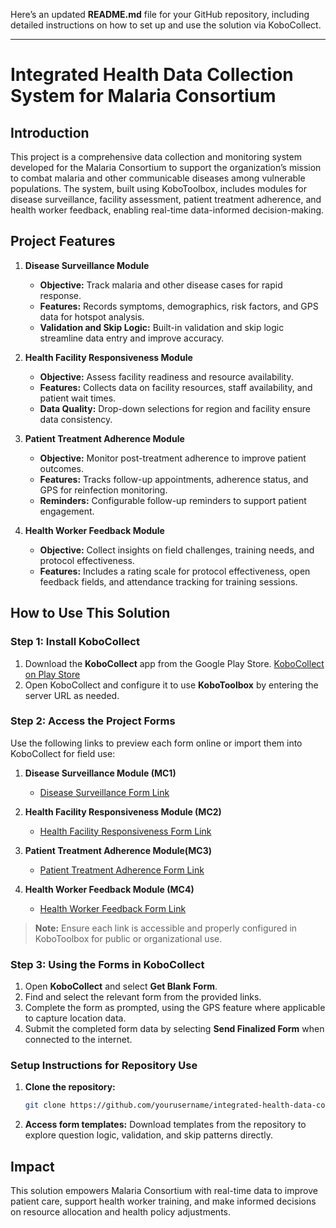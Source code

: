 Here’s an updated **README.md** file for your GitHub repository, including detailed instructions on how to set up and use the solution via KoboCollect.

---

# Integrated Health Data Collection System for Malaria Consortium

## Introduction
This project is a comprehensive data collection and monitoring system developed for the Malaria Consortium to support the organization’s mission to combat malaria and other communicable diseases among vulnerable populations. The system, built using KoboToolbox, includes modules for disease surveillance, facility assessment, patient treatment adherence, and health worker feedback, enabling real-time data-informed decision-making.

## Project Features
1. **Disease Surveillance Module**
   - **Objective:** Track malaria and other disease cases for rapid response.
   - **Features:** Records symptoms, demographics, risk factors, and GPS data for hotspot analysis.
   - **Validation and Skip Logic:** Built-in validation and skip logic streamline data entry and improve accuracy.

2. **Health Facility Responsiveness Module**
   - **Objective:** Assess facility readiness and resource availability.
   - **Features:** Collects data on facility resources, staff availability, and patient wait times.
   - **Data Quality:** Drop-down selections for region and facility ensure data consistency.

3. **Patient Treatment Adherence Module**
   - **Objective:** Monitor post-treatment adherence to improve patient outcomes.
   - **Features:** Tracks follow-up appointments, adherence status, and GPS for reinfection monitoring.
   - **Reminders:** Configurable follow-up reminders to support patient engagement.

4. **Health Worker Feedback Module**
   - **Objective:** Collect insights on field challenges, training needs, and protocol effectiveness.
   - **Features:** Includes a rating scale for protocol effectiveness, open feedback fields, and attendance tracking for training sessions.

## How to Use This Solution

### Step 1: Install KoboCollect
1. Download the **KoboCollect** app from the Google Play Store. [KoboCollect on Play Store](https://play.google.com/store/apps/details?id=org.koboc.collect.android)
2. Open KoboCollect and configure it to use **KoboToolbox** by entering the server URL as needed.

### Step 2: Access the Project Forms
Use the following links to preview each form online or import them into KoboCollect for field use:

1. **Disease Surveillance Module (MC1)**  
   - [Disease Surveillance Form Link](https://kc.kobotoolbox.org/samdutse)

2. **Health Facility Responsiveness Module (MC2)**  
   - [Health Facility Responsiveness Form Link](https://kc.kobotoolbox.org/samdutse)  

3. **Patient Treatment Adherence Module(MC3)**  
   - [Patient Treatment Adherence Form Link](https://kc.kobotoolbox.org/samdutse)

4. **Health Worker Feedback Module (MC4)**  
   - [Health Worker Feedback Form Link](https://kc.kobotoolbox.org/samdutse)

> **Note:** Ensure each link is accessible and properly configured in KoboToolbox for public or organizational use.

### Step 3: Using the Forms in KoboCollect
1. Open **KoboCollect** and select **Get Blank Form**.
2. Find and select the relevant form from the provided links.
3. Complete the form as prompted, using the GPS feature where applicable to capture location data.
4. Submit the completed form data by selecting **Send Finalized Form** when connected to the internet.

### Setup Instructions for Repository Use
1. **Clone the repository:**  
   ```bash
   git clone https://github.com/yourusername/integrated-health-data-collection.git
   ```
2. **Access form templates:** Download templates from the repository to explore question logic, validation, and skip patterns directly.

## Impact
This solution empowers Malaria Consortium with real-time data to improve patient care, support health worker training, and make informed decisions on resource allocation and health policy adjustments.
